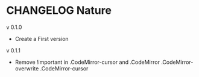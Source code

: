 # CHANGELOG Nature

v 0.1.0

* Create a First version

v 0.1.1

* Remove !important in  .CodeMirror-cursor and .CodeMirror .CodeMirror-overwrite .CodeMirror-cursor